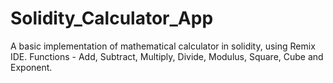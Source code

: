 # Solidity_Calculator_App
A basic implementation of mathematical calculator in solidity, using Remix IDE.
Functions - Add, Subtract, Multiply, Divide, Modulus, Square, Cube and Exponent.

